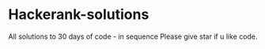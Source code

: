 # Hackerank-solutions
All solutions to 30 days of code - in sequence
Please give star if u like code.
